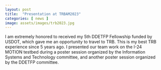 ```yaml
---
layout: post
title:  "Presentation at TRBAM2023"
categories: [ news ]
image: assets/images/trb2023.jpg
---
```

I am extremely honored to received my 5th DDETFP Fellowship funded by USDOT, which gave me an opportunity to travel to TRB. This is my best TRB experience since 5 years ago. I presented our team work on the I-24 MOTION testbed during a poster session organized by the Information Systems and Technology committee, and another poster session organized by the DDETFP committee.